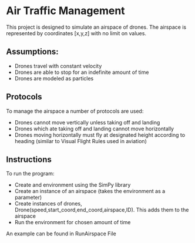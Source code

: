 # Air Traffic Management

This project is designed to simulate an airspace of drones.
The airspace is represented by coordinates [x,y,z] with no limit on values.

## Assumptions:
- Drones travel with constant velocity
- Drones are able to stop for an indefinite amount of time
- Drones are modeled as particles

## Protocols
To manage the airspace a number of protocols are used:
- Drones cannot move vertically unless taking off and landing
- Drones which ate taking off and landing cannot move horizontally
- Drones moving horizontally must fly at designated height according to heading 
(similar to Visual Flight Rules used in aviation)

## Instructions
To run the program:

- Create and environment using the SimPy library
- Create an instance of an airspace (takes the environment as a parameter)
- Create instances of drones, Drone(speed,start_coord,end_coord,airspace,ID).
This adds them to the airspace
- Run the environment for chosen amount of time

An example can be found in RunAirspace File